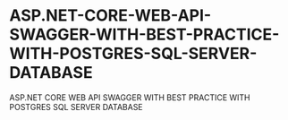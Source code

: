 # ASP.NET-CORE-WEB-API-SWAGGER-WITH-BEST-PRACTICE-WITH-POSTGRES-SQL-SERVER-DATABASE
ASP.NET CORE WEB API SWAGGER WITH BEST PRACTICE WITH POSTGRES SQL SERVER DATABASE

